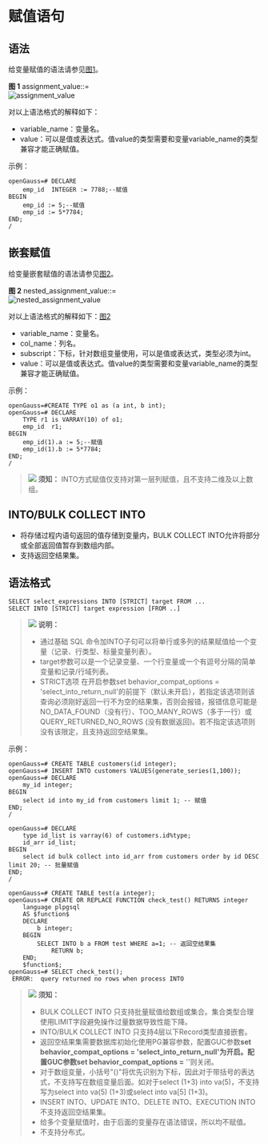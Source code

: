 # 赋值语句<a name="ZH-CN_TOPIC_0289899984"></a>

## 语法<a name="zh-cn_topic_0283137492_zh-cn_topic_0237122222_zh-cn_topic_0059778597_s0d14c5a042e2478fa57514f056522738"></a>

给变量赋值的语法请参见[图1](#zh-cn_topic_0283137492_zh-cn_topic_0237122222_zh-cn_topic_0059778597_f1087f61f4ec24addbb3b79a2ccf21917)。

**图 1**  assignment\_value::=<a name="zh-cn_topic_0283137492_zh-cn_topic_0237122222_zh-cn_topic_0059778597_f1087f61f4ec24addbb3b79a2ccf21917"></a>  
![](figures/assignment_value.png "assignment_value")

对以上语法格式的解释如下：

-   variable\_name：变量名。
-   value：可以是值或表达式。值value的类型需要和变量variable\_name的类型兼容才能正确赋值。

示例：

```
openGauss=# DECLARE
    emp_id  INTEGER := 7788;--赋值
BEGIN
    emp_id := 5;--赋值
    emp_id := 5*7784;
END;
/
```

## 嵌套赋值<a name="section72764134216"></a>

给变量嵌套赋值的语法请参见[图2](#fig178291445115118)。

**图 2**  nested\_assignment\_value::=<a name="fig178291445115118"></a>  
![](figures/nested_assignment_value.png "nested_assignment_value")

对以上语法格式的解释如下：[图2](#fig178291445115118)

-   variable\_name：变量名。
-   col\_name：列名。
-   subscript：下标，针对数组变量使用，可以是值或表达式，类型必须为int。
-   value：可以是值或表达式。值value的类型需要和变量variable\_name的类型兼容才能正确赋值。

示例：

```
openGauss=#CREATE TYPE o1 as (a int, b int);
openGauss=# DECLARE
    TYPE r1 is VARRAY(10) of o1;
    emp_id  r1;
BEGIN
    emp_id(1).a := 5;--赋值
    emp_id(1).b := 5*7784;
END;
/
```

>![](public_sys-resources/icon-notice.gif) **须知：** 
>INTO方式赋值仅支持对第一层列赋值，且不支持二维及以上数组。

## INTO/BULK COLLECT INTO<a name="section1491111311511"></a>

-   将存储过程内语句返回的值存储到变量内，BULK COLLECT INTO允许将部分或全部返回值暂存到数组内部。
-   支持返回空结果集。

## 语法格式<a name="zh-cn_topic_0283137625_zh-cn_topic_0237122182_zh-cn_topic_0059778869_section18861202111512"></a>

```
SELECT select_expressions INTO [STRICT] target FROM ...
SELECT INTO [STRICT] target expression [FROM ..]
```

>![](public_sys-resources/icon-note.gif) **说明：** 
>-   通过基础 SQL 命令加INTO子句可以将单行或多列的结果赋值给一个变量（记录、行类型、标量变量列表）。
>-   target参数可以是一个记录变量、一个行变量或一个有逗号分隔的简单变量和记录/行域列表。
>-   STRICT选项
>    在开启参数set behavior\_compat\_options = 'select\_into\_return\_null'的前提下（默认未开启），若指定该选项则该查询必须刚好返回一行不为空的结果集，否则会报错，报错信息可能是NO\_DATA\_FOUND（没有行）、TOO\_MANY\_ROWS（多于一行）或QUERY\_RETURNED\_NO\_ROWS \(没有数据返回\)。若不指定该选项则没有该限定，且支持返回空结果集。

示例：

```
openGauss=# CREATE TABLE customers(id integer);
openGauss=# INSERT INTO customers VALUES(generate_series(1,100));
openGauss=# DECLARE
    my_id integer;
BEGIN
    select id into my_id from customers limit 1; -- 赋值
END;
/

openGauss=# DECLARE
    type id_list is varray(6) of customers.id%type;
    id_arr id_list;
BEGIN
    select id bulk collect into id_arr from customers order by id DESC limit 20; -- 批量赋值
END;
/

openGauss=# CREATE TABLE test(a integer);
openGauss=# CREATE OR REPLACE FUNCTION check_test() RETURNS integer
    language plpgsql
    AS $function$
    DECLARE
	    b integer;
    BEGIN
	    SELECT INTO b a FROM test WHERE a=1; -- 返回空结果集
            RETURN b;
    END;
    $function$;
openGauss=# SELECT check_test();
 ERROR:  query returned no rows when process INTO
```

>![](public_sys-resources/icon-notice.gif) **须知：** 
>-   BULK COLLECT INTO 只支持批量赋值给数组或集合。集合类型合理使用LIMIT字段避免操作过量数据导致性能下降。
>-   INTO/BULK COLLECT INTO 只支持4层以下Record类型直接嵌套。
>-   返回空结果集需要数据库初始化使用PG兼容参数，配置GUC参数**set behavior\_compat\_options = 'select\_into\_return\_null'**为开启**。**配置GUC参数**set behavior\_compat\_options =**  ''则关闭。
>-   对于数组变量，小括号"\(\)"将优先识别为下标，因此对于带括号的表达式，不支持写在数组变量后面。如对于select \(1+3\) into va\(5\)，不支持写为select into va\(5\) \(1+3\)或select into va\[5\] \(1+3\)。
>-   INSERT INTO、UPDATE INTO、DELETE INTO、EXECUTION INTO不支持返回空结果集。
>-   给多个变量赋值时，由于后面的变量存在语法错误，所以均不赋值。
>-   不支持分布式。

